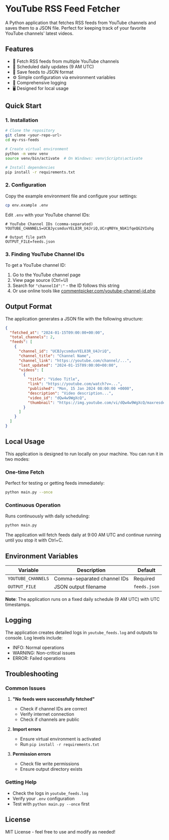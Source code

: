 # YouTube RSS Feed Fetcher

A Python application that fetches RSS feeds from YouTube channels and saves them to a JSON file. Perfect for keeping track of your favorite YouTube channels' latest videos.

## Features

- 🎥 Fetch RSS feeds from multiple YouTube channels
- 📅 Scheduled daily updates (9 AM UTC)
- 💾 Save feeds to JSON format
- ⚙️ Simple configuration via environment variables
- 📝 Comprehensive logging
- 🖥️ Designed for local usage

## Quick Start

### 1. Installation

```bash
# Clone the repository
git clone <your-repo-url>
cd my-rss-feeds

# Create virtual environment
python -m venv venv
source venv/bin/activate  # On Windows: venv\Scripts\activate

# Install dependencies
pip install -r requirements.txt
```

### 2. Configuration

Copy the example environment file and configure your settings:

```bash
cp env.example .env
```

Edit `.env` with your YouTube channel IDs:

```env
# YouTube Channel IDs (comma-separated)
YOUTUBE_CHANNELS=UCBJycsmduvYEL83R_U4JriQ,UCrqM0Ym_NbK1fqeQG2VIohg

# Output file path
OUTPUT_FILE=feeds.json
```

### 3. Finding YouTube Channel IDs

To get a YouTube channel ID:

1. Go to the YouTube channel page
2. View page source (Ctrl+U)
3. Search for `"channelId":"` - the ID follows this string
4. Or use online tools like [commentpicker.com/youtube-channel-id.php](https://commentpicker.com/youtube-channel-id.php)


## Output Format

The application generates a JSON file with the following structure:

```json
{
  "fetched_at": "2024-01-15T09:00:00+00:00",
  "total_channels": 2,
  "feeds": [
    {
      "channel_id": "UCBJycsmduvYEL83R_U4JriQ",
      "channel_title": "Channel Name",
      "channel_link": "https://youtube.com/channel/...",
      "last_updated": "2024-01-15T09:00:00+00:00",
      "videos": [
        {
          "title": "Video Title",
          "link": "https://youtube.com/watch?v=...",
          "published": "Mon, 15 Jan 2024 08:00:00 +0000",
          "description": "Video description...",
          "video_id": "dQw4w9WgXcQ",
          "thumbnail": "https://img.youtube.com/vi/dQw4w9WgXcQ/maxresdefault.jpg"
        }
      ]
    }
  ]
}
```

## Local Usage

This application is designed to run locally on your machine. You can run it in two modes:

### One-time Fetch
Perfect for testing or getting feeds immediately:
```bash
python main.py --once
```

### Continuous Operation
Runs continuously with daily scheduling:
```bash
python main.py
```
The application will fetch feeds daily at 9:00 AM UTC and continue running until you stop it with Ctrl+C.

## Environment Variables

| Variable | Description | Default |
|----------|-------------|---------|
| `YOUTUBE_CHANNELS` | Comma-separated channel IDs | Required |
| `OUTPUT_FILE` | JSON output filename | `feeds.json` |

**Note**: The application runs on a fixed daily schedule (9 AM UTC) with UTC timestamps.

## Logging

The application creates detailed logs in `youtube_feeds.log` and outputs to console. Log levels include:

- INFO: Normal operations
- WARNING: Non-critical issues
- ERROR: Failed operations

## Troubleshooting

### Common Issues

1. **"No feeds were successfully fetched"**
   - Check if channel IDs are correct
   - Verify internet connection
   - Check if channels are public

2. **Import errors**
   - Ensure virtual environment is activated
   - Run `pip install -r requirements.txt`

3. **Permission errors**
   - Check file write permissions
   - Ensure output directory exists

### Getting Help

- Check the logs in `youtube_feeds.log`
- Verify your `.env` configuration
- Test with `python main.py --once` first

## License

MIT License - feel free to use and modify as needed!
